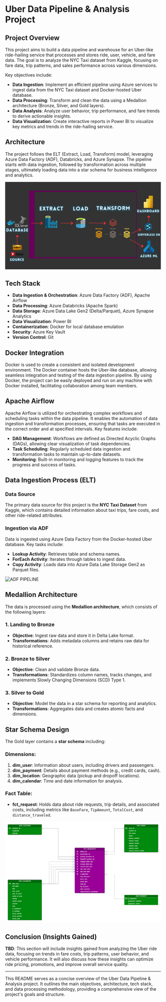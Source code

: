 # Uber Data Pipeline & Analysis Project

## Project Overview
This project aims to build a data pipeline and warehouse for an Uber-like ride-hailing service that processes and stores ride, user, vehicle, and fare data. The goal is to analyze the NYC Taxi dataset from Kaggle, focusing on fare data, trip patterns, and sales performance across various dimensions. 

Key objectives include:
- **Data Ingestion**: Implement an efficient pipeline using Azure services to ingest data from the NYC Taxi dataset and Docker-hosted Uber database.
- **Data Processing**: Transform and clean the data using a Medallion architecture (Bronze, Silver, and Gold layers).
- **Data Analysis**: Analyze user behavior, trip performance, and fare trends to derive actionable insights.
- **Data Visualization**: Create interactive reports in Power BI to visualize key metrics and trends in the ride-hailing service.

## Architecture
The project follows the ELT (Extract, Load, Transform) model, leveraging Azure Data Factory (ADF), Databricks, and Azure Synapse. The pipeline starts with data ingestion, followed by transformation across multiple stages, ultimately loading data into a star schema for business intelligence and analytics.

![PIPELINE](DESIGNS/PIPELINE.png)

## Tech Stack
- **Data Ingestion & Orchestration**: Azure Data Factory (ADF), Apache Airflow
- **Data Processing**: Azure Databricks (Apache Spark)
- **Data Storage**: Azure Data Lake Gen2 (Delta/Parquet), Azure Synapse Analytics
- **Data Visualization**: Power BI
- **Containerization**: Docker for local database emulation
- **Security**: Azure Key Vault
- **Version Control**: Git

## Docker Integration
Docker is used to create a consistent and isolated development environment. The Docker container hosts the Uber-like database, allowing seamless integration and testing of the data ingestion pipeline. By using Docker, the project can be easily deployed and run on any machine with Docker installed, facilitating collaboration among team members.

## Apache Airflow
Apache Airflow is utilized for orchestrating complex workflows and scheduling tasks within the data pipeline. It enables the automation of data ingestion and transformation processes, ensuring that tasks are executed in the correct order and at specified intervals. Key features include:
- **DAG Management**: Workflows are defined as Directed Acyclic Graphs (DAGs), allowing clear visualization of task dependencies.
- **Task Scheduling**: Regularly scheduled data ingestion and transformation tasks to maintain up-to-date datasets.
- **Monitoring**: Built-in monitoring and logging features to track the progress and success of tasks.

## Data Ingestion Process (ELT)
### Data Source
The primary data source for this project is the **NYC Taxi Dataset** from Kaggle, which contains detailed information about taxi trips, fare costs, and other ride-related attributes.

### Ingestion via ADF
Data is ingested using Azure Data Factory from the Docker-hosted Uber database. Key tasks include:
- **Lookup Activity**: Retrieves table and schema names.
- **ForEach Activity**: Iterates through tables to ingest data.
- **Copy Activity**: Loads data into Azure Data Lake Storage Gen2 as Parquet files.

![ADF PIPELINE](DESIGNS/ADF%PIPELINE.png)

## Medallion Architecture
The data is processed using the **Medallion architecture**, which consists of the following layers:

### 1. Landing to Bronze
- **Objective**: Ingest raw data and store it in Delta Lake format.
- **Transformations**: Adds metadata columns and retains raw data for historical reference.

### 2. Bronze to Silver
- **Objective**: Clean and validate Bronze data.
- **Transformations**: Standardizes column names, tracks changes, and implements Slowly Changing Dimensions (SCD) Type 1.

### 3. Silver to Gold
- **Objective**: Model the data in a star schema for reporting and analytics.
- **Transformations**: Aggregates data and creates atomic facts and dimensions.

## Star Schema Design
The Gold layer contains a **star schema** including:

### Dimensions:
1. **dim_user**: Information about users, including drivers and passengers.
2. **dim_payment**: Details about payment methods (e.g., credit cards, cash).
3. **dim_location**: Geographic data (pickup and dropoff locations).
4. **dim_calendar**: Time and date information for analysis.

### Fact Table:
- **fct_request**: Holds data about ride requests, trip details, and associated costs, including metrics like `BaseFare`, `TipAmount`, `TotalCost`, and `distance_traveled`.

![Star Schema.png](DESIGNS/Star%20Schema.png)

## Conclusion (Insights Gained)
**TBD**: This section will include insights gained from analyzing the Uber ride data, focusing on trends in fare costs, trip patterns, user behavior, and vehicle performance. It will also discuss how these insights can optimize ride pricing, promotions, and improve overall service quality.

---

This README serves as a concise overview of the Uber Data Pipeline & Analysis project. It outlines the main objectives, architecture, tech stack, and data processing methodology, providing a comprehensive view of the project's goals and structure.
